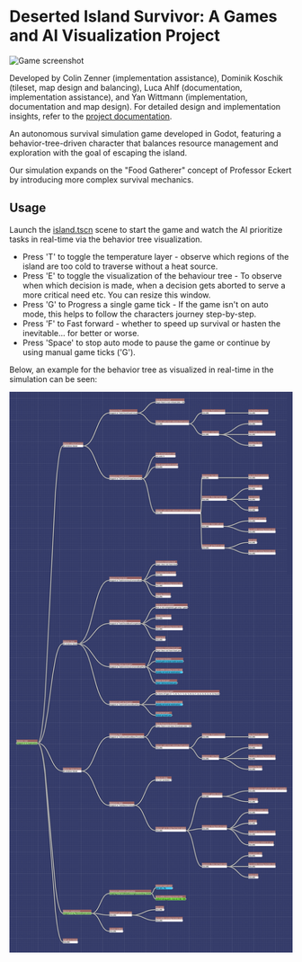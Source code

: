 # Deserted Island Survivor: A Games and AI Visualization Project

![Game screenshot](doc/ingame-01.png)

Developed by
Colin Zenner (implementation assistance),
Dominik Koschik (tileset, map design and balancing),
Luca Ahlf (documentation, implementation assistance),
and Yan Wittmann (implementation, documentation and map design).
For detailed design and implementation insights, refer to the [project documentation](doc/CA2.pdf).

An autonomous survival simulation game developed in Godot,
featuring a behavior-tree-driven character that balances resource management and exploration with the goal of escaping
the island.

Our simulation expands on the "Food Gatherer" concept of Professor Eckert
by introducing more complex survival mechanics.

## Usage

Launch the [island.tscn](main-scenes/island.tscn) scene to start the game
and watch the AI prioritize tasks in real-time via the behavior tree visualization.

- Press 'T' to toggle the temperature layer - observe which regions of the island are too cold to traverse without a
  heat source.
- Press 'E' to toggle the visualization of the behaviour tree - To observe when which decision is made, when a decision
  gets aborted to serve a more critical need etc. You can resize this window.
- Press 'G' to Progress a single game tick - If the game isn't on auto mode, this helps to follow the characters journey
  step-by-step.
- Press 'F' to Fast forward - whether to speed up survival or hasten the inevitable... for better or worse.
- Press 'Space' to stop auto mode to pause the game or continue by using manual game ticks ('G').

Below, an example for the behavior tree as visualized in real-time in the simulation can be seen:

![Example for the behavior tree in the visualization. The planned exploration task is currently running.](doc/tree-vis-03.png)
